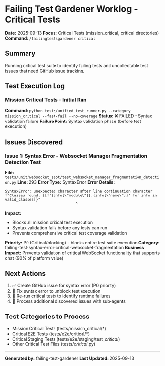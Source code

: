 # Failing Test Gardener Worklog - Critical Tests
**Date:** 2025-09-13
**Focus:** Critical Tests (mission_critical, critical directories)
**Command:** `/failingtestsgardener critical`

## Summary
Running critical test suite to identify failing tests and uncollectable test issues that need GitHub issue tracking.

## Test Execution Log

### Mission Critical Tests - Initial Run
**Command:** `python tests/unified_test_runner.py --category mission_critical --fast-fail --no-coverage`
**Status:** ❌ FAILED - Syntax validation failure
**Failure Point:** Syntax validation phase (before test execution)

## Issues Discovered

### Issue 1: Syntax Error - Websocket Manager Fragmentation Detection Test
**File:** `tests/unit/websocket_ssot/test_websocket_manager_fragmentation_detection.py`
**Line:** 293
**Error Type:** SyntaxError
**Error Details:**
```
SyntaxError: unexpected character after line continuation character
f"Classes found: {[f'{info[\"module\"]}.{info[\"name\"]}' for info in valid_classes]}"
                                ^
```

**Impact:**
- Blocks all mission critical test execution
- Syntax validation fails before any tests can run
- Prevents comprehensive critical test coverage validation

**Priority:** P0 (Critical/blocking) - blocks entire test suite execution
**Category:** failing-test-syntax-error-critical-websocket-fragmentation
**Business Impact:** Prevents validation of critical WebSocket functionality that supports chat (90% of platform value)

## Next Actions
1. ✅ Create GitHub issue for syntax error (P0 priority)
2. 🔄 Fix syntax error to unblock test execution
3. 🔄 Re-run critical tests to identify runtime failures
4. 🔄 Process additional discovered issues with sub-agents

## Test Categories to Process
- Mission Critical Tests (tests/mission_critical/*)
- Critical E2E Tests (tests/e2e/critical/*)
- Critical Staging Tests (tests/e2e/staging/test_*critical*)
- Other Critical Test Files (tests/*critical*.py)

---
**Generated by:** failing-test-gardener
**Last Updated:** 2025-09-13